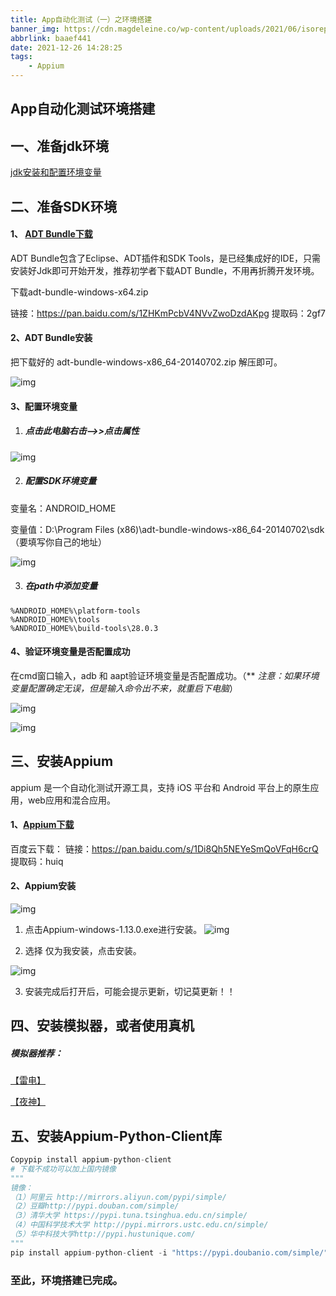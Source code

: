```yaml
---
title: App自动化测试（一）之环境搭建
banner_img: https://cdn.magdeleine.co/wp-content/uploads/2021/06/isorepublic-coffee-thanks-1-1400x933.jpg
abbrlink: baaef441
date: 2021-12-26 14:28:25
tags:
	- Appium
---
```


## App自动化测试环境搭建

## 一、准备jdk环境

[jdk安装和配置环境变量](http://mypeng.site/post/54eecc7d.html)

## 二、准备SDK环境

#### 1、 [ADT Bundle下载](https://www.androiddevtools.cn/)

ADT Bundle包含了Eclipse、ADT插件和SDK Tools，是已经集成好的IDE，只需安装好Jdk即可开始开发，推荐初学者下载ADT Bundle，不用再折腾开发环境。

下载adt-bundle-windows-x64.zip

链接：https://pan.baidu.com/s/1ZHKmPcbV4NVvZwoDzdAKpg
提取码：2gf7

#### 2、ADT Bundle安装

把下载好的 adt-bundle-windows-x86_64-20140702.zip 解压即可。

 ![img](/img/environment/1895590-20200229210636360-1610818154.png)  

#### 3、配置环境变量

1. ##### 点击此电脑右击-->>点击属性

![img](/img/environment/1895590-20200229210702614-864284209.png)

2. ##### 配置SDK环境变量

变量名：ANDROID_HOME

变量值：D:\Program Files (x86)\adt-bundle-windows-x86_64-20140702\sdk（要填写你自己的地址）

![img](/img/environment/1895590-20200229210742813-1698355068.png)

3. ##### 在path中添加变量

```
%ANDROID_HOME%\platform-tools
%ANDROID_HOME%\tools
%ANDROID_HOME%\build-tools\28.0.3
```
#### 4、验证环境变量是否配置成功

在cmd窗口输入，adb 和 aapt验证环境变量是否配置成功。（** *注意：如果环境变量配置确定无误，但是输入命令出不来，就重启下电脑*）

![img](/img/environment/1895590-20200229210909009-805568491.png)

![img](/img/environment/1895590-20200229210835166-2050290710.png)

## 三、安装Appium
appium 是一个自动化测试开源工具，支持 iOS 平台和 Android 平台上的原生应用，web应用和混合应用。

#### 1、[Appium下载](https://github.com/appium/appium-desktop/releases/tag/v1.13.0)

百度云下载：
链接：https://pan.baidu.com/s/1Di8Qh5NEYeSmQoVFqH6crQ
提取码：huiq

#### 2、Appium安装

![img](/img/environment/1895590-20200229211000223-187798199.png)

1. 点击Appium-windows-1.13.0.exe进行安装。
   ![img](/img/environment/1895590-20200229211032271-1280305583.png)

2. 选择 仅为我安装，点击安装。

![img](/img/environment/1895590-20200229211014622-396878393.png)

3. 安装完成后打开后，可能会提示更新，切记莫更新！！

## 四、安装模拟器，或者使用真机

##### 模拟器推荐：

 [【雷电】](https://www.ldmnq.com/)

 [【夜神】](https://www.yeshen.com/)

## 五、安装Appium-Python-Client库

```python
Copypip install appium-python-client
# 下载不成功可以加上国内镜像
"""
镜像：
（1）阿里云 http://mirrors.aliyun.com/pypi/simple/
（2）豆瓣http://pypi.douban.com/simple/
（3）清华大学 https://pypi.tuna.tsinghua.edu.cn/simple/
（4）中国科学技术大学 http://pypi.mirrors.ustc.edu.cn/simple/
（5）华中科技大学http://pypi.hustunique.com/
"""
pip install appium-python-client -i "https://pypi.doubanio.com/simple/" 
```

### 至此，环境搭建已完成。